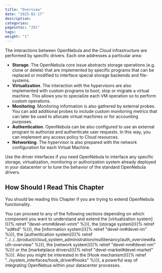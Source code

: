 ```yaml
---
title: "Overview"
date: "2025-02-17"
description:
categories:
pageintoc: "291"
tags:
weight: "1"
---
```


<a id="intro-integration"></a>

<!--# Overview -->

The interactions between OpenNebula and the Cloud infrastructure are performed by specific drivers. Each one addresses a particular area:

- **Storage**. The OpenNebula core issue abstracts storage operations (e.g. clone or delete) that are implemented by specific programs that can be replaced or modified to interface special storage backends and file-systems.
- **Virtualization**. The interaction with the hypervisors are also implemented with custom programs to boot, stop or migrate a virtual machine. This allows you to specialize each VM operation so to perform custom operations.
- **Monitoring**. Monitoring information is also gathered by external probes. You can add additional probes to include custom monitoring metrics that can later be used to allocate virtual machines or for accounting purposes.
- **Authentication**. OpenNebula can be also configured to use an external program to authorize and authenticate user requests. In this way, you can implement any access policy to Cloud resources.
- **Networking**. The hypervisor is also prepared with the network configuration for each Virtual Machine.

Use the driver interfaces if you need OpenNebula to interface any specific storage, virtualization, monitoring or authorization system already deployed in your datacenter or to tune the behavior of the standard OpenNebula drivers.

## How Should I Read This Chapter

You should be reading this Chapter if you are trying to extend OpenNebula functionality.

You can proceed to any of the following sections depending on which component you want to understand and extend the [virtualization system]({{% relref "devel-vmm#devel-vmm" %}}), the [storage system]({{% relref "sd#sd" %}}), the [information system]({{% relref "devel-im#devel-im" %}}), the [authentication system]({{% relref "../../../product/cloud_system_administration/multitenancy/auth_overview#auth-overview" %}}), the [network system]({{% relref "devel-nm#devel-nm" %}}) or the [marketplace drivers]({{% relref "devel-market#devel-market" %}}). Also you might be interested in the [Hook mechanism]({{% relref "../system_interfaces/hook_driver#hooks" %}}), a powerful way of integrating OpenNebua within your datacenter processes.
